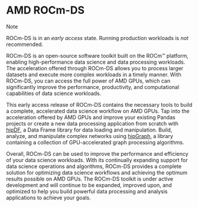 # AMD ROCm-DS

> [!NOTE]
> ROCm-DS is in an *early access* state. Running production workloads is *not* recommended.

ROCm-DS is an open-source software toolkit built on the ROCm™ platform, enabling high-performance data science and data processing workloads. The acceleration offered through ROCm-DS allows you to process larger datasets and execute more complex workloads in a timely manner. With ROCm-DS, you can access the full power of AMD GPUs, which can significantly improve the performance, productivity, and computational capabilities of data science workloads.

This early access release of ROCm-DS contains the necessary tools to build a complete, accelerated data science workflow on AMD GPUs. Tap into the acceleration offered by AMD GPUs and improve your existing Pandas projects or create a new data processing application from scratch with [hipDF](https://github.com/ROCm-DS/hipDF), a Data Frame library for data loading and manipulation. Build, analyze, and manipulate complex networks using [hipGraph](https://github.com/ROCm-DS/hipGRAPH), a library containing a collection of GPU-accelerated graph processing algorithms.

Overall, ROCm-DS can be used to improve the performance and efficiency of your data science workloads. With its continually expanding support for data science operations and algorithms, ROCm-DS provides a complete solution for optimizing data science workflows and achieving the optimum results possible on AMD GPUs. The ROCm-DS toolkit is under active development and will continue to be expanded, improved upon, and optimized to help you build powerful data processing and analysis applications to achieve your goals.
